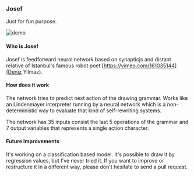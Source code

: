 ### Josef

Just for fun purpose.

![demo](https://fatiherikli.github.io/josef/static/animation.gif?kurwacache)

#### Who is Josef

Josef is feedforward neural network based on synapticjs and distant relative of Istanbul's famous robot poet [https://vimeo.com/161035144](Deniz Yilmaz).

#### How does it work
The network tries to predict next action of the drawing grammar. Works like an Lindenmayer interpreter running by a neural network which is a non-deterministic way to evaluate that kind of self-rewriting systems.

The network has 35 inputs consist the last 5 operations of the grammar and 7 output variables that represents a single action character.

#### Future Improvements
It's working on a classification based model. It's possible to draw it by regression values, but I've never tried it. If you want to improve or restructure it in a different way, please don't hesitate to send a pull request.

